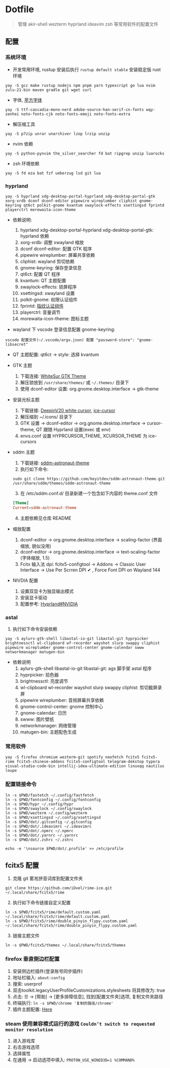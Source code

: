 # Dotfile

> 管理 akir-shell wezterm hyprland ideavim zsh 等常用软件的配置文件

## 配置

### 系统环境

- 开发常用环境, rustup 安装后执行 `rustup default stable` 安装稳定版 rust 环境

```shell
yay -S gcc make rustup nodejs npm pnpm yarn typescript go lua nvim zulu-21-bin maven gradle git wget curl
```

- 字体, [苹方字体](https://github.com/xMuu/arch-kde-fontconfig)

```shell
yay -S ttf-cascadia-mono-nerd adobe-source-han-serif-cn-fonts wqy-zenhei noto-fonts-cjk noto-fonts-emoji noto-fonts-extra
```

- 解压缩工具

```shell
yay -S p7zip unrar unarchiver lzop lrzip unzip
```

- nvim 依赖

```shell
yay -S python-pynvim the_silver_searcher fd bat ripgrep unzip luarocks
```

- zsh 环境依赖

```shell
yay -S fd eza bat fzf ueberzug lsd git lua
```

### hyprland

```shell
yay -S hyprland xdg-desktop-portal-hyprland xdg-desktop-portal-gtk xorg-xrdb dconf dconf-editor pipewire wireplumber cliphist gnome-keyring qt6ct polkit-gnome kvantum swaylock-effects xsettingsd fprintd playerctrl morewaita-icon-theme
```

- 依赖说明:

  1. hyprland xdg-desktop-portal-hyprland xdg-desktop-portal-gtk: hyprland 依赖
  2. xorg-xrdb: 调整 xwayland 缩放
  3. dconf dconf-editor: 配置 GTK 程序
  4. pipewire wireplumber: 屏幕共享依赖
  5. cliphist: wayland 剪切依赖
  6. gnome-keyring: 保存登录信息
  7. qt6ct: 配置 QT 程序
  8. kvantum: QT 主题配置
  9. swaylock-effects: 锁屏程序
  10. xsettingsd: xwayland 设置
  11. polkit-gnome: 权限认证组件
  12. fprintd: [指纹认证组件](https://wiki.archlinuxcn.org/zh-sg/Fprint)
  13. playerctrl: 音量调节
  14. morewaita-icon-theme: 图标主题

- wayland 下 vscode 登录信息配置 gnome-keyring:

```
vscode 配置文件(~/.vscode/argv.json) 配置 "password-store": "gnome-libsecret"
```

- QT 主题配置: qt6ct -> style: 选择 kvantum

- GTK 主题

  1. 下载连接: [WhiteSur GTK Theme](https://www.pling.com/p/1403328/)
  2. 解压锁放到 `/usr/share/themes/` 或 `~/.themes/` 目录下
  3. 使用 dconf-editor 设置: org.gnome.desktop.interface -> gtk-theme

- 安装光标主题

  1. 下载链接: [DeepinV20 white cursor](https://www.pling.com/p/1421622/), [ice-cursor](https://github.com/ful1e5/Bibata_Cursor)
  2. 解压缩到 ~/.icons/ 目录下
  3. GTK 设置 -> dconf-editor -> org.gnome.desktop.interface -> cursor-theme, QT 跟随 Hyprland 设置(exec 或 env)
  4. envs.conf 设置 HYPRCURSOR_THEME, XCURSOR_THEME 为 ice-cursors

- sddm 主题

  1. 下载链接: [sddm-astronaut-theme](https://github.com/Keyitdev/sddm-astronaut-theme)
  2. 执行如下命令:

  ```shell
  sudo git clone https://github.com/keyitdev/sddm-astronaut-theme.git /usr/share/sddm/themes/sddm-astronaut-theme
  ```

  3. 在 /etc/sddm.conf.d/ 目录新建一个包含如下内容的 theme.conf 文件

  ```conf
  [Theme]
  Current=sddm-astronaut-theme
  ```

  4. 主题依赖见仓库 README

- 缩放配置

  1. dconf-editor -> org.gnome.desktop.interface -> scaling-factor (界面缩放, 貌似没用)
  2. dconf-editor -> org.gnome.desktop.interface -> text-scaling-factor (字体缩放, 1.5)
  3. Fcitx 输入法 dpi: fcitx5-configtool -> Addons -> Classic User Interface -> Use Per Scrren DPI ✔ , Force Font DPI on Wayland 144

- NIVDIA 配置

  1.  设置双显卡为独显输出模式
  2.  安装显卡驱动
  3.  配置参考: [Hyprland#NVIDIA](https://wiki.hyprland.org/Nvidia/)

### astal

1. 执行如下命令安装依赖

```shell
yay -S aylurs-gtk-shell libastal-io-git libastal-git hyprpicker brightnessctl wl-clipboard wf-recorder wayshot slurp swappy cliphist pipewire wireplumber gnome-control-center gnome-calendar swww networkmanager matugen-bin
```

- 依赖说明
  1. aylurs-gtk-shell libastal-io-git libastal-git: ags 脚手架 astal 程序
  2. hyprpicker: 拾色器
  3. brightnessctl: 亮度调节
  4. wl-clipboard wl-recorder wayshot slurp swappy cliphist: 剪切截屏录屏
  5. pipewire wireplumber: 音频屏幕共享依赖
  6. gnome-control-center: gnome 控制中心
  7. gnome-calendar: 日历
  8. swww: 图片壁纸
  9. networkmanager: 网络管理
  10. matugen-bin: 主题配色生成

### 常用软件

```shell
yay -S firefox chromium wezterm-git spotify neofetch fcitx5 fcitx5-rime fcitx5-chinese-addons fcitx5-configtool telegram-dekstop typora visual-studio-code-bin intellij-idea-ultimate-edition linuxqq nautilus loupe
```

### 配置链接命令

```shell
ln -s $PWD/fastetch ~/.config/fastfetch
ln -s $PWD/fontconfig ~/.config/fontconfig
ln -s $PWD/hypr ~/.config/hypr
ln -s $PWD/swaylock ~/.config/swaylock
ln -s $PWD/wezterm ~/.config/wezterm
ln -s $PWD/xsettingsd ~/.config/xsettingsd
ln -s $PWD/dot/.gitconfig ~/.gitconfig
ln -s $PWD/dot/.ideavimrc ~/.ideavimrc
ln -s $PWD/dot/.npmrc ~/.npmrc
ln -s $PWD/dot/.yarnrc ~/.yarnrc
ln -s $PWD/dot/.zshrc ~/.zshrc

echo -e '\nsource $PWD/dot/.profile' >> /etc/profile
```

## fcitx5 配置

1. 克隆 git 雾凇拼音词库到配置文件夹

```git
git clone https://github.com/iDvel/rime-ice.git ~/.local/share/fcitx5/rime
```

2. 执行如下命令链接自定义配置

```shell
ln -s $PWD/fcitx5/rime/default.custom.yaml ~/.local/share/fcitx5/rime/default.custom.yaml
ln -s $PWD/fcitx5/rime/double_pinyin_flypy.custom.yaml ~/.local/share/fcitx5/rime/double_pinyin_flypy.custom.yaml
```

3. 链接主题文件

```shell
ln -s $PWD/fcitx5/themes ~/.local/share/fcitx5/themes
```

### firefox 垂直侧边栏配置

1. 安装侧边栏插件(登录账号同步插件)
2. 地址栏输入: `about:config`
3. 搜索: userprof
4. 双击toolkit.legacyUserProfileCustomizations.stylesheets 将其修改为: true
5. 点击: ☰ -> [帮助] -> [更多排障信息], 找到[配置文件夹]选项, 复制文件夹路径
6. 终端执行: `ln -s $PWD/chrome '复制的路径/chrome'`
7. 插件主题配置: [Here](https://github.com/christorange/VerticalFox)

### steam 使用兼容模式运行的游戏 `Couldn’t switch to requested monitor resolution`

1. 进入游戏库
2. 右击游戏选项
3. 选择属性
4. 在通用 -> 启动选项中填入: `PROTON_USE_WINED3D=1 %COMMAND%`
